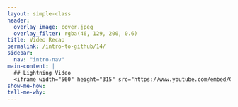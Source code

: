 ```yaml
---
layout: simple-class
header:
  overlay_image: cover.jpeg
  overlay_filter: rgba(46, 129, 200, 0.6)
title: Video Recap
permalink: /intro-to-github/14/
sidebar:
  nav: "intro-nav"
main-content: |
  ## Lightning Video
  <iframe width="560" height="315" src="https://www.youtube.com/embed/CBfI86wvdc8" frameborder="0" allowfullscreen></iframe>
show-me-how:
tell-me-why:
---
```

